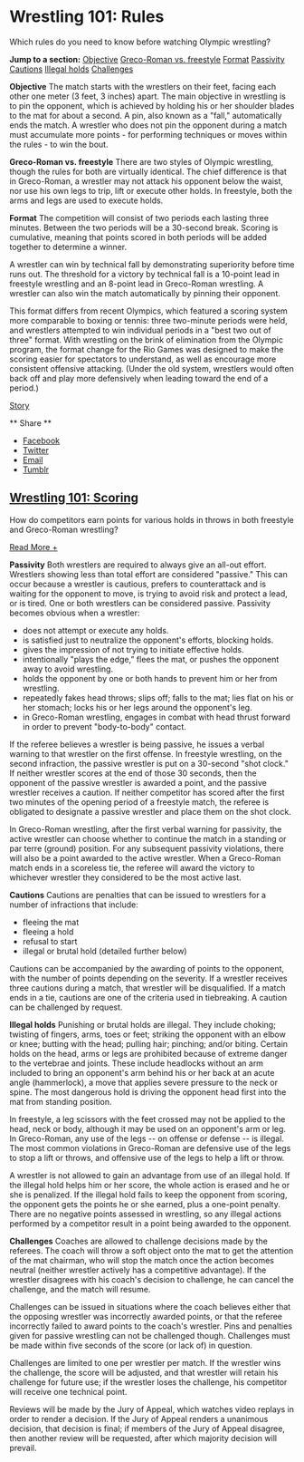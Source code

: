 Wrestling 101: Rules
====================

Which rules do you need to know before watching Olympic wrestling?

**Jump to a section:**
[Objective](#objective)
[Greco-Roman vs. freestyle](#styles)
[Format](#format)
[Passivity](#passivity)
[Cautions](#cautions)
[Illegal holds](#illegalholds)
[Challenges](#challenges)

<a href="" id="objective"></a> **Objective**
The match starts with the wrestlers on their feet, facing each other one meter (3 feet, 3 inches) apart. The main objective in wrestling is to pin the opponent, which is achieved by holding his or her shoulder blades to the mat for about a second. A pin, also known as a "fall," automatically ends the match. A wrestler who does not pin the opponent during a match must accumulate more points - for performing techniques or moves within the rules - to win the bout.

<a href="" id="styles"></a> **Greco-Roman vs. freestyle**
There are two styles of Olympic wrestling, though the rules for both are virtually identical. The chief difference is that in Greco-Roman, a wrestler may not attack his opponent below the waist, nor use his own legs to trip, lift or execute other holds. In freestyle, both the arms and legs are used to execute holds.

<a href="" id="format"></a> **Format**
The competition will consist of two periods each lasting three minutes. Between the two periods will be a 30-second break. Scoring is cumulative, meaning that points scored in both periods will be added together to determine a winner.

A wrestler can win by technical fall by demonstrating superiority before time runs out. The threshold for a victory by technical fall is a 10-point lead in freestyle wrestling and an 8-point lead in Greco-Roman wrestling. A wrestler can also win the match automatically by pinning their opponent.

This format differs from recent Olympics, which featured a scoring system more comparable to boxing or tennis: three two-minute periods were held, and wrestlers attempted to win individual periods in a "best two out of three" format. With wrestling on the brink of elimination from the Olympic program, the format change for the Rio Games was designed to make the scoring easier for spectators to understand, as well as encourage more consistent offensive attacking. (Under the old system, wrestlers would often back off and play more defensively when leading toward the end of a period.)

[Story](/news/wrestling-101-scoring)

<span class="social-links--title"> ** <span class="social-links--title-text"> Share </span> ** </span>
-   [<span class="icon-facebook" title="Facebook"> </span> <span class="element-invisible"> Facebook </span>](#)
-   [<span class="icon-twitter" title="Twitter"> </span> <span class="element-invisible"> Twitter </span>](#)
-   [<span class="icon-email" title="Email"> </span> <span class="element-invisible"> Email </span>](mailto:?subject=Wrestling%20101%3A%20Rules&body=http%3A//www.nbcolympics.com/news/wrestling-101-rules)
-   [<span class="icon-tumblr" title="Tumblr"> </span> <span class="element-invisible"> Tumblr </span>](#)

[Wrestling 101: Scoring](/news/wrestling-101-scoring)
-----------------------------------------------------

How do competitors earn points for various holds in throws in both freestyle and Greco-Roman wrestling?

<a href="/news/wrestling-101-scoring" class="read-more">Read More +</a>

<a href="" id="passivity"></a> **Passivity**
Both wrestlers are required to always give an all-out effort. Wrestlers showing less than total effort are considered "passive." This can occur because a wrestler is cautious, prefers to counterattack and is waiting for the opponent to move, is trying to avoid risk and protect a lead, or is tired. One or both wrestlers can be considered passive. Passivity becomes obvious when a wrestler:

-   does not attempt or execute any holds.
-   is satisfied just to neutralize the opponent's efforts, blocking holds.
-   gives the impression of not trying to initiate effective holds.
-   intentionally "plays the edge," flees the mat, or pushes the opponent away to avoid wrestling.
-   holds the opponent by one or both hands to prevent him or her from wrestling.
-   repeatedly fakes head throws; slips off; falls to the mat; lies flat on his or her stomach; locks his or her legs around the opponent's leg.
-   in Greco-Roman wrestling, engages in combat with head thrust forward in order to prevent "body-to-body" contact.

If the referee believes a wrestler is being passive, he issues a verbal warning to that wrestler on the first offense. In freestyle wrestling, on the second infraction, the passive wrestler is put on a 30-second "shot clock." If neither wrestler scores at the end of those 30 seconds, then the opponent of the passive wrestler is awarded a point, and the passive wrestler receives a caution. If neither competitor has scored after the first two minutes of the opening period of a freestyle match, the referee is obligated to designate a passive wrestler and place them on the shot clock.

In Greco-Roman wrestling, after the first verbal warning for passivity, the active wrestler can choose whether to continue the match in a standing or par terre (ground) position. For any subsequent passivity violations, there will also be a point awarded to the active wrestler. When a Greco-Roman match ends in a scoreless tie, the referee will award the victory to whichever wrestler they considered to be the most active last.

<a href="" id="cautions"></a> **Cautions**
Cautions are penalties that can be issued to wrestlers for a number of infractions that include:

-   fleeing the mat
-   fleeing a hold
-   refusal to start
-   illegal or brutal hold (detailed further below)

Cautions can be accompanied by the awarding of points to the opponent, with the number of points depending on the severity. If a wrestler receives three cautions during a match, that wrestler will be disqualified. If a match ends in a tie, cautions are one of the criteria used in tiebreaking. A caution can be challenged by request.

<a href="" id="illegalholds"></a> **Illegal holds**
Punishing or brutal holds are illegal. They include choking; twisting of fingers, arms, toes or feet; striking the opponent with an elbow or knee; butting with the head; pulling hair; pinching; and/or biting. Certain holds on the head, arms or legs are prohibited because of extreme danger to the vertebrae and joints. These include headlocks without an arm included to bring an opponent's arm behind his or her back at an acute angle (hammerlock), a move that applies severe pressure to the neck or spine. The most dangerous hold is driving the opponent head first into the mat from standing position.

In freestyle, a leg scissors with the feet crossed may not be applied to the head, neck or body, although it may be used on an opponent's arm or leg. In Greco-Roman, any use of the legs -- on offense or defense -- is illegal. The most common violations in Greco-Roman are defensive use of the legs to stop a lift or throws, and offensive use of the legs to help a lift or throw.

A wrestler is not allowed to gain an advantage from use of an illegal hold. If the illegal hold helps him or her score, the whole action is erased and he or she is penalized. If the illegal hold fails to keep the opponent from scoring, the opponent gets the points he or she earned, plus a one-point penalty. There are no negative points assessed in wrestling, so any illegal actions performed by a competitor result in a point being awarded to the opponent.

<a href="" id="challenges"></a>

**Challenges**
Coaches are allowed to challenge decisions made by the referees. The coach will throw a soft object onto the mat to get the attention of the mat chairman, who will stop the match once the action becomes neutral (neither wrestler actively has a competitive advantage). If the wrestler disagrees with his coach's decision to challenge, he can cancel the challenge, and the match will resume.

Challenges can be issued in situations where the coach believes either that the opposing wrestler was incorrectly awarded points, or that the referee incorrectly failed to award points to the coach's wrestler. Pins and penalties given for passive wrestling can not be challenged though. Challenges must be made within five seconds of the score (or lack of) in question.

Challenges are limited to one per wrestler per match. If the wrestler wins the challenge, the score will be adjusted, and that wrestler will retain his challenge for future use; if the wrestler loses the challenge, his competitor will receive one technical point.

Reviews will be made by the Jury of Appeal, which watches video replays in order to render a decision. If the Jury of Appeal renders a unanimous decision, that decision is final; if members of the Jury of Appeal disagree, then another review will be requested, after which majority decision will prevail.


